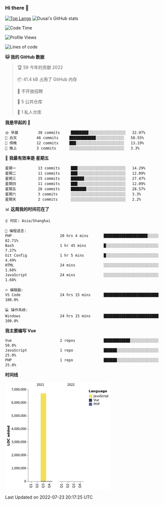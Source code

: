 ### Hi there 👋

<!--
**SQSora/SQSora** is a ✨ _special_ ✨ repository because its `README.md` (this file) appears on your GitHub profile.

Here are some ideas to get you started:

- 🔭 I’m currently working on ...
- 🌱 I’m currently learning ...
- 👯 I’m looking to collaborate on ...
- 🤔 I’m looking for help with ...
- 💬 Ask me about ...
- 📫 How to reach me: ...
- 😄 Pronouns: ...
- ⚡ Fun fact: ...
-->
[![Top Langs](https://github-readme-stats.vercel.app/api/top-langs/?username=anuraghazra&layout=compact)](https://github.com/anuraghazra/github-readme-stats)
![Dusai's GitHub stats](https://github-readme-stats.vercel.app/api?username=SQSora&show_icons=true&include_all_commits=true&bg_color=90,FF6699,DDA0DD,66FFFF&locale=cn&icon_color=00FFFF&title_color=54FF9F&text_color=00FFFF&card_width=14)

<!--START_SECTION:waka-->
![Code Time](http://img.shields.io/badge/Code%20Time-0%20secs-blue)

![Profile Views](http://img.shields.io/badge/%E4%B8%AA%E4%BA%BA%E5%B0%81%E9%9D%A2%E8%A7%82%E7%9C%8B%E6%AC%A1%E6%95%B0-5-blue)

![Lines of code](https://img.shields.io/badge/%E4%BB%8E%E3%80%8C%E4%BD%A0%E5%A5%BD%E4%B8%96%E7%95%8C%E3%80%8D%E6%88%91%E5%B7%B2%E7%BB%8F%E5%86%99%E4%BA%86-7%20Million%20%E8%A1%8C%E4%BB%A3%E7%A0%81-blue)

**🐱 我的 GitHub 数据** 

> 🏆 59 今年的贡献 2022
 > 
> 📦 41.4 kB 占用了 GitHub 内存 
 > 
> 🚫 不开放招聘
 > 
> 📜 5 公共仓库 
 > 
> 🔑 1 私人仓库 
 > 
**我是早起的 🐤** 

```text
🌞 早晨         30 commits     ████████░░░░░░░░░░░░░░░░░   32.97% 
🌆 白天         46 commits     ████████████░░░░░░░░░░░░░   50.55% 
🌃 傍晚         12 commits     ███░░░░░░░░░░░░░░░░░░░░░░   13.19% 
🌙 晚上         3 commits      ░░░░░░░░░░░░░░░░░░░░░░░░░   3.3%

```
📅 **我最有效率是 星期五** 

```text
星期一          13 commits     ███░░░░░░░░░░░░░░░░░░░░░░   14.29% 
星期二          11 commits     ███░░░░░░░░░░░░░░░░░░░░░░   12.09% 
星期三          25 commits     ██████░░░░░░░░░░░░░░░░░░░   27.47% 
星期四          11 commits     ███░░░░░░░░░░░░░░░░░░░░░░   12.09% 
星期五          26 commits     ███████░░░░░░░░░░░░░░░░░░   28.57% 
星期六          3 commits      ░░░░░░░░░░░░░░░░░░░░░░░░░   3.3% 
星期天          2 commits      ░░░░░░░░░░░░░░░░░░░░░░░░░   2.2%

```


📊 **这周我的时间花在了** 

```text
⌚︎ 时区: Asia/Shanghai

💬 编程语言: 
PHP                      20 hrs 4 mins       ████████████████████░░░░░   82.71% 
Bash                     1 hr 45 mins        █░░░░░░░░░░░░░░░░░░░░░░░░   7.27% 
Git Config               1 hr 5 mins         █░░░░░░░░░░░░░░░░░░░░░░░░   4.49% 
HTML                     24 mins             ░░░░░░░░░░░░░░░░░░░░░░░░░   1.68% 
JavaScript               24 mins             ░░░░░░░░░░░░░░░░░░░░░░░░░   1.68%

🔥 编辑器: 
VS Code                  24 hrs 15 mins      █████████████████████████   100.0%

💻 操作系统: 
Windows                  24 hrs 15 mins      █████████████████████████   100.0%

```

**我主要编写 Vue** 

```text
Vue                      2 repos             ████████████░░░░░░░░░░░░░   50.0% 
JavaScript               1 repo              ██████░░░░░░░░░░░░░░░░░░░   25.0% 
PHP                      1 repo              ██████░░░░░░░░░░░░░░░░░░░   25.0%

```


**时间线**

![Chart not found](https://raw.githubusercontent.com/SQSora/SQSora/main/charts/bar_graph.png) 


 Last Updated on 2022-07-23 20:17:25 UTC
<!--END_SECTION:waka-->
